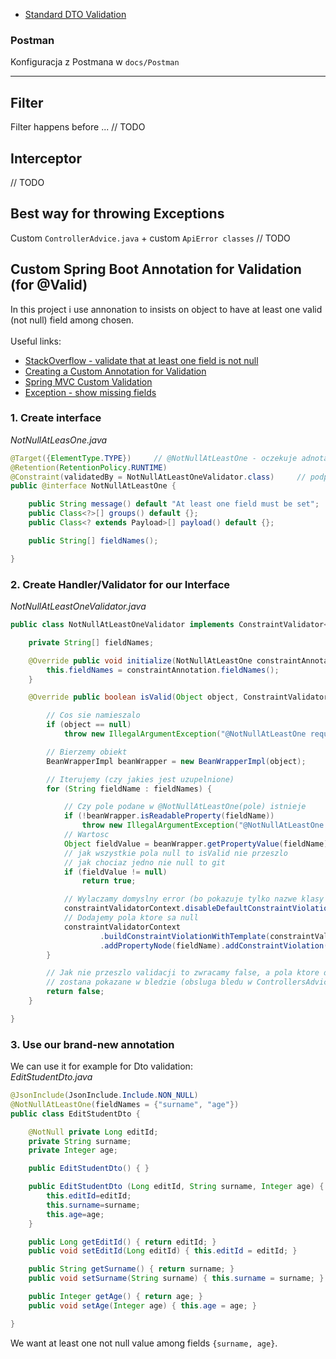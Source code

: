 - [Standard DTO Validation](https://www.javaguides.net/2021/04/spring-boot-dto-validation-example.html)

### Postman
Konfiguracja z Postmana w `docs/Postman`

________

## Filter
Filter happens before ... // TODO

## Interceptor
// TODO

## Best way for throwing Exceptions
Custom `ControllerAdvice.java` + custom `ApiError classes` // TODO

## Custom Spring Boot Annotation for Validation (for @Valid)
In this project i use annonation to insists on object to have at least one valid (not null) field among chosen.<br/><br/>
Useful links:
- [StackOverflow - validate that at least one field is not null](https://stackoverflow.com/questions/12211734/hibernate-validation-annotation-validate-that-at-least-one-field-is-not-null)
- [Creating a Custom Annotation for Validation](https://blog.clairvoyantsoft.com/spring-boot-creating-a-custom-annotation-for-validation-edafbf9a97a4)
- [Spring MVC Custom Validation](https://www.baeldung.com/spring-mvc-custom-validator)
- [Exception - show missing fields](https://stackoverflow.com/questions/69854508/missing-validation-error-message-of-java-constraintvalidator-on-class-level)

### 1. Create interface
*NotNullAtLeasOne.java*
```java
@Target({ElementType.TYPE})     // @NotNullAtLeastOne - oczekuje adnotacji nad klassa (FIELD to by nad polem czyli nad zmienna)
@Retention(RetentionPolicy.RUNTIME)
@Constraint(validatedBy = NotNullAtLeastOneValidator.class)     // podpinamy klase
public @interface NotNullAtLeastOne {

    public String message() default "At least one field must be set";   // Error message
    public Class<?>[] groups() default {};                              // Group of constraints
    public Class<? extends Payload>[] payload() default {};             // Additional information about annotation

    public String[] fieldNames();                                       // My fields I want NotNullAtLeastOne

}
```

### 2. Create Handler/Validator for our Interface
*NotNullAtLeastOneValidator.java*
```java
public class NotNullAtLeastOneValidator implements ConstraintValidator<NotNullAtLeastOne, Object> {

    private String[] fieldNames;

    @Override public void initialize(NotNullAtLeastOne constraintAnnotation) {
        this.fieldNames = constraintAnnotation.fieldNames();
    }

    @Override public boolean isValid(Object object, ConstraintValidatorContext constraintValidatorContext) {

        // Cos sie namieszalo
        if (object == null)
            throw new IllegalArgumentException("@NotNullAtLeastOne requires valid object");

        // Bierzemy obiekt
        BeanWrapperImpl beanWrapper = new BeanWrapperImpl(object);

        // Iterujemy (czy jakies jest uzupelnione)
        for (String fieldName : fieldNames) {

            // Czy pole podane w @NotNullAtLeastOne(pole) istnieje
            if (!beanWrapper.isReadableProperty(fieldName))
                throw new IllegalArgumentException("@NotNullAtLeastOne requires valid field");;
            // Wartosc
            Object fieldValue = beanWrapper.getPropertyValue(fieldName);
            // jak wszystkie pola null to isValid nie przeszlo
            // jak chociaz jedno nie null to git
            if (fieldValue != null)
                return true;

            // Wylaczamy domyslny error (bo pokazuje tylko nazwe klasy a nazwa field jest null wiec useless)
            constraintValidatorContext.disableDefaultConstraintViolation();
            // Dodajemy pola ktore sa null
            constraintValidatorContext
                    .buildConstraintViolationWithTemplate(constraintValidatorContext.getDefaultConstraintMessageTemplate())
                    .addPropertyNode(fieldName).addConstraintViolation();
        }

        // Jak nie przeszlo validacji to zwracamy false, a pola ktore dodalismy do constraintValidatorContext
        // zostana pokazane w bledzie (obsluga bledu w ControllersAdvice.java)
        return false;
    }

}
```

### 3. Use our brand-new annotation
We can use it for example for Dto validation:<br/>
*EditStudentDto.java*
```java
@JsonInclude(JsonInclude.Include.NON_NULL)
@NotNullAtLeastOne(fieldNames = {"surname", "age"})
public class EditStudentDto {

    @NotNull private Long editId;
    private String surname;
    private Integer age;

    public EditStudentDto() { }

    public EditStudentDto (Long editId, String surname, Integer age) {
        this.editId=editId;
        this.surname=surname;
        this.age=age;
    }

    public Long getEditId() { return editId; }
    public void setEditId(Long editId) { this.editId = editId; }

    public String getSurname() { return surname; }
    public void setSurname(String surname) { this.surname = surname; }

    public Integer getAge() { return age; }
    public void setAge(Integer age) { this.age = age; }

}
```
We want at least one not null value among fields `{surname, age}`.

